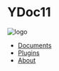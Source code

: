# YDoc11
![logo](style/images/logo.png)

* [Documents](/documents/index.md)
* [Plugins](/plugins/index.md)
* [About](/about.md)

